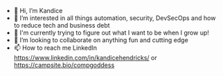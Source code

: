 - 👋 Hi, I’m Kandice
- 👀 I’m interested in all things automation, security, DevSecOps and how to reduce tech and business debt
- 🌱 I'm currently trying to figure out what I want to be when I grow up!
- 💞️ I’m looking to collaborate on anything fun and cutting edge
- 📫 How to reach me LinkedIn https://www.linkedin.com/in/kandicehendricks/ or https://campsite.bio/compgoddess
  

<!---
KandiceLynne/KandiceLynne is a ✨ special ✨ repository because its `README.md` (this file) appears on your GitHub profile.
You can click the Preview link to take a look at your changes.
--->
